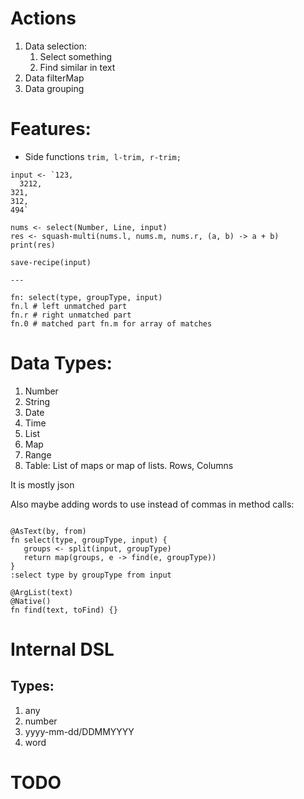 # Actions

1. Data selection:
   1. Select something
   2. Find similar in text
2. Data filterMap
3. Data grouping


# Features:
* Side functions  `trim, l-trim, r-trim;`

```
input <- `123,
  3212,
321,
312,
494`

nums <- select(Number, Line, input)
res <- squash-multi(nums.l, nums.m, nums.r, (a, b) -> a + b)
print(res)

save-recipe(input)

---

fn: select(type, groupType, input)
fn.l # left unmatched part
fn.r # right unmatched part
fn.0 # matched part fn.m for array of matches
```

# Data Types:
1. Number
2. String
3. Date
4. Time
5. List
6. Map
7. Range
8. Table: List of maps or map of lists. Rows, Columns

It is mostly json

Also maybe adding words to use instead of commas in method calls:
```

@AsText(by, from)
fn select(type, groupType, input) {
   groups <- split(input, groupType)
   return map(groups, e -> find(e, groupType))
}
:select type by groupType from input

@ArgList(text)
@Native()
fn find(text, toFind) {}
```

# Internal DSL
## Types:
1. any
2. number
3. yyyy-mm-dd/DDMMYYYY
4. word


# TODO
